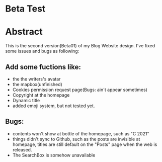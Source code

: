 # Beta Test

# Abstract
This is the second version(Beta01) of my Blog Website design. I've fixed some issues and bugs as following:
## Add some fuctions like:
 - the the writers's avatar
 - the mapbox(unfinished)
 - Cookies permission request page(Bugs: ain't appear sometimes)
 - Copyright at the homepage
 - Dynamic title
 - added emoji system, but not tested yet.
## Bugs:
 - contents won't show at bottle of the homepage, such as "C 2021"
 - things didn't sync to Github, such as the posts are invisible at homepage, titles are still default on the "Posts" page when the web is released.
 - The SearchBox is somehow unavailable
 

